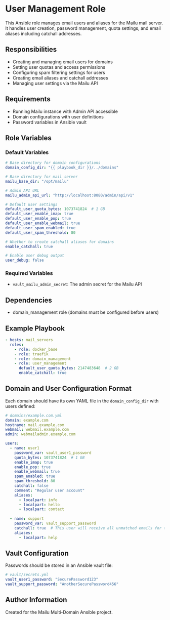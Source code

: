 # User Management Role

This Ansible role manages email users and aliases for the Mailu mail server. It handles user creation, password management, quota settings, and email aliases including catchall addresses.

## Responsibilities

- Creating and managing email users for domains
- Setting user quotas and access permissions
- Configuring spam filtering settings for users
- Creating email aliases and catchall addresses
- Managing user settings via the Mailu API

## Requirements

- Running Mailu instance with Admin API accessible
- Domain configurations with user definitions
- Password variables in Ansible vault

## Role Variables

### Default Variables

```yaml
# Base directory for domain configurations
domain_config_dir: "{{ playbook_dir }}/../domains"

# Base directory for mail server
mailu_base_dir: "/opt/mailu"

# Admin API URL
mailu_admin_api_url: "http://localhost:8080/admin/api/v1"

# Default user settings
default_user_quota_bytes: 1073741824  # 1 GB
default_user_enable_imap: true
default_user_enable_pop: true
default_user_enable_webmail: true
default_user_spam_enabled: true
default_user_spam_threshold: 80

# Whether to create catchall aliases for domains
enable_catchall: true

# Enable user debug output
user_debug: false
```

### Required Variables

- `vault_mailu_admin_secret`: The admin secret for the Mailu API

## Dependencies

- domain_management role (domains must be configured before users)

## Example Playbook

```yaml
- hosts: mail_servers
  roles:
    - role: docker_base
    - role: traefik
    - role: domain_management
    - role: user_management
      default_user_quota_bytes: 2147483648  # 2 GB
      enable_catchall: true
```

## Domain and User Configuration Format

Each domain should have its own YAML file in the `domain_config_dir` with users defined:

```yaml
# domains/example.com.yml
domain: example.com
hostname: mail.example.com
webmail: webmail.example.com
admin: webmailadmin.example.com

users:
  - name: user1
    password_var: vault_user1_password
    quota_bytes: 1073741824  # 1 GB
    enable_imap: true
    enable_pop: true
    enable_webmail: true
    spam_enabled: true
    spam_threshold: 80
    catchall: false
    comment: "Regular user account"
    aliases:
      - localpart: info
      - localpart: hello
      - localpart: contact
      
  - name: support
    password_var: vault_support_password
    catchall: true  # This user will receive all unmatched emails for the domain
    aliases:
      - localpart: help
```

## Vault Configuration

Passwords should be stored in an Ansible vault file:

```yaml
# vault/secrets.yml
vault_user1_password: "SecurePassword123"
vault_support_password: "AnotherSecurePassword456"
```

## Author Information

Created for the Mailu Multi-Domain Ansible project.